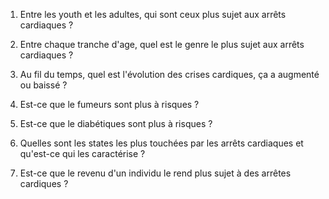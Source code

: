 1. Entre les youth et les adultes, qui sont ceux plus sujet aux arrêts cardiaques ?

2. Entre chaque tranche d'age, quel est le genre le plus sujet aux arrêts cardiaques ?

3. Au fil du temps, quel est l'évolution des crises cardiques, ça a augmenté ou baissé ?

4. Est-ce que le fumeurs sont plus à risques ?

5. Est-ce que le diabétiques sont plus à risques ?

6. Quelles sont les states les plus touchées par les arrêts cardiaques et qu'est-ce qui les caractérise ?

7. Est-ce que le revenu d'un individu le rend plus sujet à des arrêtes cardiques ?